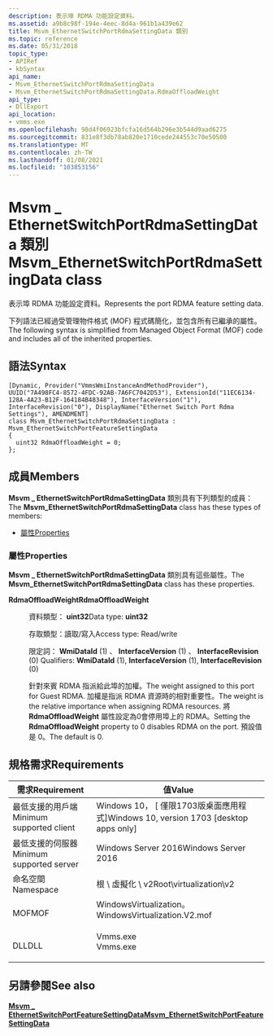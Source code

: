 ```yaml
---
description: 表示埠 RDMA 功能設定資料。
ms.assetid: a9b8c98f-194e-4eec-8d4a-961b1a439e62
title: Msvm_EthernetSwitchPortRdmaSettingData 類別
ms.topic: reference
ms.date: 05/31/2018
topic_type:
- APIRef
- kbSyntax
api_name:
- Msvm_EthernetSwitchPortRdmaSettingData
- Msvm_EthernetSwitchPortRdmaSettingData.RdmaOffloadWeight
api_type:
- DllExport
api_location:
- vmms.exe
ms.openlocfilehash: 98d4f06923bfcfa16d564b296e3b544d9aad6275
ms.sourcegitcommit: 831e8f3db78ab820e1710cede244553c70e50500
ms.translationtype: MT
ms.contentlocale: zh-TW
ms.lasthandoff: 01/08/2021
ms.locfileid: "103853156"
---
```

# <a name="msvm_ethernetswitchportrdmasettingdata-class"></a><span data-ttu-id="39dba-103">Msvm \_ EthernetSwitchPortRdmaSettingData 類別</span><span class="sxs-lookup"><span data-stu-id="39dba-103">Msvm\_EthernetSwitchPortRdmaSettingData class</span></span>

<span data-ttu-id="39dba-104">表示埠 RDMA 功能設定資料。</span><span class="sxs-lookup"><span data-stu-id="39dba-104">Represents the port RDMA feature setting data.</span></span>

<span data-ttu-id="39dba-105">下列語法已經過受管理物件格式 (MOF) 程式碼簡化，並包含所有已繼承的屬性。</span><span class="sxs-lookup"><span data-stu-id="39dba-105">The following syntax is simplified from Managed Object Format (MOF) code and includes all of the inherited properties.</span></span>

## <a name="syntax"></a><span data-ttu-id="39dba-106">語法</span><span class="sxs-lookup"><span data-stu-id="39dba-106">Syntax</span></span>

``` syntax
[Dynamic, Provider("VmmsWmiInstanceAndMethodProvider"), UUID("7A498FC4-8572-4FDC-92AB-7A6FC7042D53"), ExtensionId("11EC6134-128A-4A23-B12F-164184B48348"), InterfaceVersion("1"), InterfaceRevision("0"), DisplayName("Ethernet Switch Port Rdma Settings"), AMENDMENT]
class Msvm_EthernetSwitchPortRdmaSettingData : Msvm_EthernetSwitchPortFeatureSettingData
{
  uint32 RdmaOffloadWeight = 0;
};
```

## <a name="members"></a><span data-ttu-id="39dba-107">成員</span><span class="sxs-lookup"><span data-stu-id="39dba-107">Members</span></span>

<span data-ttu-id="39dba-108">**Msvm \_ EthernetSwitchPortRdmaSettingData** 類別具有下列類型的成員：</span><span class="sxs-lookup"><span data-stu-id="39dba-108">The **Msvm\_EthernetSwitchPortRdmaSettingData** class has these types of members:</span></span>

-   [<span data-ttu-id="39dba-109">屬性</span><span class="sxs-lookup"><span data-stu-id="39dba-109">Properties</span></span>](#properties)

### <a name="properties"></a><span data-ttu-id="39dba-110">屬性</span><span class="sxs-lookup"><span data-stu-id="39dba-110">Properties</span></span>

<span data-ttu-id="39dba-111">**Msvm \_ EthernetSwitchPortRdmaSettingData** 類別具有這些屬性。</span><span class="sxs-lookup"><span data-stu-id="39dba-111">The **Msvm\_EthernetSwitchPortRdmaSettingData** class has these properties.</span></span>

<dl> <dt>

<span data-ttu-id="39dba-112">**RdmaOffloadWeight**</span><span class="sxs-lookup"><span data-stu-id="39dba-112">**RdmaOffloadWeight**</span></span>
</dt> <dd> <dl> <dt>

<span data-ttu-id="39dba-113">資料類型： **uint32**</span><span class="sxs-lookup"><span data-stu-id="39dba-113">Data type: **uint32**</span></span>
</dt> <dt>

<span data-ttu-id="39dba-114">存取類型：讀取/寫入</span><span class="sxs-lookup"><span data-stu-id="39dba-114">Access type: Read/write</span></span>
</dt> <dt>

<span data-ttu-id="39dba-115">限定詞： **WmiDataId** (1) 、 **InterfaceVersion** (1) 、 **InterfaceRevision** (0) </span><span class="sxs-lookup"><span data-stu-id="39dba-115">Qualifiers: **WmiDataId** (1), **InterfaceVersion** (1), **InterfaceRevision** (0)</span></span>
</dt> </dl>

<span data-ttu-id="39dba-116">針對來賓 RDMA 指派給此埠的加權。</span><span class="sxs-lookup"><span data-stu-id="39dba-116">The weight assigned to this port for Guest RDMA.</span></span> <span data-ttu-id="39dba-117">加權是指派 RDMA 資源時的相對重要性。</span><span class="sxs-lookup"><span data-stu-id="39dba-117">The weight is the relative importance when assigning RDMA resources.</span></span> <span data-ttu-id="39dba-118">將 **RdmaOffloadWeight** 屬性設定為0會停用埠上的 RDMA。</span><span class="sxs-lookup"><span data-stu-id="39dba-118">Setting the **RdmaOffloadWeight** property to 0 disables RDMA on the port.</span></span> <span data-ttu-id="39dba-119">預設值是 0。</span><span class="sxs-lookup"><span data-stu-id="39dba-119">The default is 0.</span></span>

</dd> </dl>

## <a name="requirements"></a><span data-ttu-id="39dba-120">規格需求</span><span class="sxs-lookup"><span data-stu-id="39dba-120">Requirements</span></span>



| <span data-ttu-id="39dba-121">需求</span><span class="sxs-lookup"><span data-stu-id="39dba-121">Requirement</span></span> | <span data-ttu-id="39dba-122">值</span><span class="sxs-lookup"><span data-stu-id="39dba-122">Value</span></span> |
|-------------------------------------|---------------------------------------------------------------------------------------------------------|
| <span data-ttu-id="39dba-123">最低支援的用戶端</span><span class="sxs-lookup"><span data-stu-id="39dba-123">Minimum supported client</span></span><br/> | <span data-ttu-id="39dba-124">Windows 10， \[ 僅限1703版桌面應用程式\]</span><span class="sxs-lookup"><span data-stu-id="39dba-124">Windows 10, version 1703 \[desktop apps only\]</span></span><br/>                                               |
| <span data-ttu-id="39dba-125">最低支援的伺服器</span><span class="sxs-lookup"><span data-stu-id="39dba-125">Minimum supported server</span></span><br/> | <span data-ttu-id="39dba-126">Windows Server 2016</span><span class="sxs-lookup"><span data-stu-id="39dba-126">Windows Server 2016</span></span><br/>                                                                          |
| <span data-ttu-id="39dba-127">命名空間</span><span class="sxs-lookup"><span data-stu-id="39dba-127">Namespace</span></span><br/>                | <span data-ttu-id="39dba-128">根 \\ 虛擬化 \\ v2</span><span class="sxs-lookup"><span data-stu-id="39dba-128">Root\\virtualization\\v2</span></span><br/>                                                                     |
| <span data-ttu-id="39dba-129">MOF</span><span class="sxs-lookup"><span data-stu-id="39dba-129">MOF</span></span><br/>                      | <dl> <span data-ttu-id="39dba-130"><dt>WindowsVirtualization。</dt></span><span class="sxs-lookup"><span data-stu-id="39dba-130"><dt>WindowsVirtualization.V2.mof</dt></span></span> </dl> |
| <span data-ttu-id="39dba-131">DLL</span><span class="sxs-lookup"><span data-stu-id="39dba-131">DLL</span></span><br/>                      | <dl> <span data-ttu-id="39dba-132"><dt>Vmms.exe</dt></span><span class="sxs-lookup"><span data-stu-id="39dba-132"><dt>Vmms.exe</dt></span></span> </dl>                     |



## <a name="see-also"></a><span data-ttu-id="39dba-133">另請參閱</span><span class="sxs-lookup"><span data-stu-id="39dba-133">See also</span></span>

<dl> <dt>

[<span data-ttu-id="39dba-134">**Msvm \_ EthernetSwitchPortFeatureSettingData**</span><span class="sxs-lookup"><span data-stu-id="39dba-134">**Msvm\_EthernetSwitchPortFeatureSettingData**</span></span>](msvm-ethernetswitchportfeaturesettingdata.md)
</dt> </dl>

 

 




